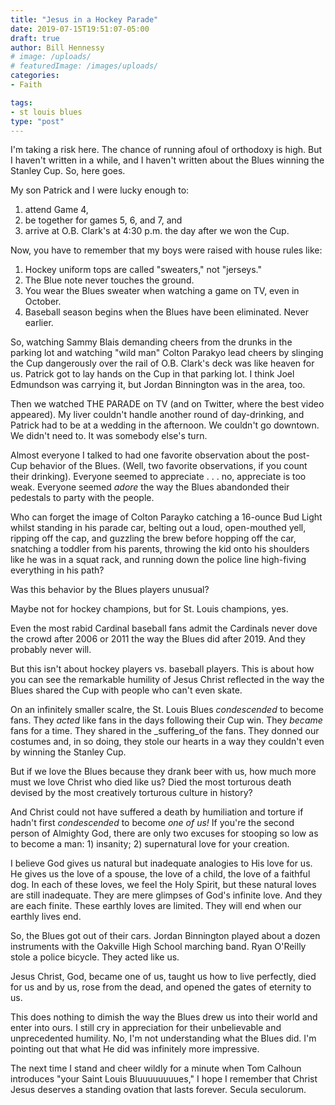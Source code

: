 ```yaml
---
title: "Jesus in a Hockey Parade"
date: 2019-07-15T19:51:07-05:00
draft: true
author: Bill Hennessy
# image: /uploads/
# featuredImage: /images/uploads/
categories: 
- Faith

tags:
- st louis blues
type: "post"
---
```


I'm taking a risk here. The chance of running afoul of orthodoxy is high. But I haven't written in a while, and I haven't written about the Blues winning the Stanley Cup. So, here goes.

My son Patrick and I were lucky enough to:

1. attend Game 4, 
2. be together for games 5, 6, and 7, and 
3. arrive at O.B. Clark's at 4:30 p.m. the day after we won the Cup.

Now, you have to remember that my boys were raised with house rules like:

1. Hockey uniform tops are called "sweaters," not "jerseys."
2. The Blue note never touches the ground.
3. You wear the Blues sweater when watching a game on TV, even in October.
4. Baseball season begins when the Blues have been eliminated. Never earlier.

So, watching Sammy Blais demanding cheers from the drunks in the parking lot and watching "wild man" Colton Parakyo lead cheers by slinging the Cup dangerously over the rail of O.B. Clark's deck was like heaven for us. Patrick got to lay hands on the Cup in that parking lot. I think Joel Edmundson was carrying it, but Jordan Binnington was in the area, too. 

Then we watched THE PARADE on TV (and on Twitter, where the best video appeared). My liver couldn't handle another round of day-drinking, and Patrick had to be at a wedding in the afternoon. We couldn't go downtown. We didn't need to. It was somebody else's turn. 

Almost everyone I talked to had one favorite observation about the post-Cup behavior of the Blues. (Well, two favorite observations, if you count their drinking). Everyone seemed to appreciate . . . no, appreciate is too weak. Everyone seemed _adore_ the way the Blues abandonded their pedestals to party with the people. 

Who can forget the image of Colton Parayko catching a 16-ounce Bud Light whilst standing in his parade car, belting out a loud, open-mouthed yell, ripping off the cap, and guzzling the brew before hopping off the car, snatching a toddler from his parents, throwing the kid onto his shoulders like he was in a squat rack, and running down the police line high-fiving everything in his path? 

Was this behavior by the Blues players unusual? 

Maybe not for hockey champions, but for St. Louis champions, yes.

Even the most rabid Cardinal baseball fans admit the Cardinals never dove the crowd after 2006 or 2011 the way the Blues did after 2019. And they probably never will. 

But this isn't about hockey players vs. baseball players. This is about how you can see the remarkable humility of Jesus Christ reflected in the way the Blues shared the Cup with people who can't even skate. 


On an infinitely smaller scalre, the St. Louis Blues _condescended_ to become fans. They _acted_ like fans in the days following their Cup win. They _became_ fans for a time. They shared in the _suffering_of the fans. They donned our costumes and, in so doing, they stole our hearts in a way they couldn't even by winning the Stanley Cup. 

But if we love the Blues because they drank beer with us, how much more must we love Christ who died like us? Died the most torturous death devised by the most creatively torturous culture in history? 

And Christ could not have suffered a death by humiliation and torture if hadn't first _condescended_ to become _one of us!_ If you're the second person of Almighty God, there are only two excuses for stooping so low as to become a man: 1) insanity; 2) supernatural love for your creation. 

I believe God gives us natural but inadequate analogies to His love for us. He gives us the love of a spouse, the love of a child, the love of a faithful dog. In each of these loves, we feel the Holy Spirit, but these natural loves are still inadequate. They are mere glimpses of God's infinite love. And they are each finite. These earthly loves are limited. They will end when our earthly lives end. 

So, the Blues got out of their cars. Jordan Binnington played about a dozen instruments with the Oakville High School marching band. Ryan O'Reilly stole a police bicycle. They acted like us. 

Jesus Christ, God, became one of us, taught us how to live perfectly, died for us and by us, rose from the dead, and opened the gates of eternity to us. 

This does nothing to dimish the way the Blues drew us into their world and enter into ours. I still cry in appreciation for their unbelievable and unprecedented humility. No, I'm not understanding what the Blues did. I'm pointing out that what He did was infinitely more impressive. 

The next time I stand and cheer wildly for a minute when Tom Calhoun introduces "your Saint Louis Bluuuuuuuues," I hope I remember that Christ Jesus deserves a standing ovation that lasts forever. Secula seculorum. 

